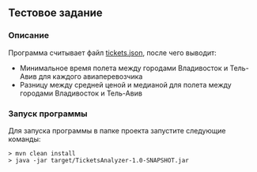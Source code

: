 ## Тестовое задание

### Описание

Программа считывает файл [tickets.json](src%2Fmain%2Fresources%2Ftickets.json), после чего выводит:
- Минимальное время полета между городами Владивосток и Тель-Авив для каждого авиаперевозчика
- Разницу между средней ценой  и медианой для полета между городами Владивосток и Тель-Авив

### Запуск программы

Для запуска программы в папке проекта запустите следующие команды:

    > mvn clean install
    > java -jar target/TicketsAnalyzer-1.0-SNAPSHOT.jar

